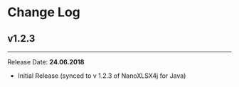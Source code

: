 # Change Log

## v1.2.3
---
Release Date: **24.06.2018**

- Initial Release (synced to v 1.2.3 of NanoXLSX4j for Java)

